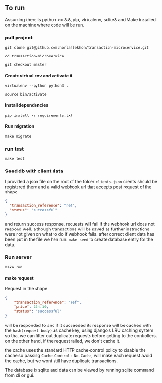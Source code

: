 ## To run
Assuming there is python >= 3.8, pip, virtualenv, sqlite3 and Make installed on the machine where code will be run.

### pull project 

`git clone git@github.com:horlahlekhon/transaction-microservice.git`

`cd transaction-microservice`

`git checkout master`

#### Create virtual env and activate it
`virtualenv --python python3 .`

`source bin/activate`

#### Install dependencies
 `pip install -r requirements.txt`

#### Run migration
`make migrate`

### run test 
`make test`

### Seed db with client data
I provided a json file on the root of the folder `clients.json` clients should be registered there and a valid webhook url that 
accepts post request of the shape 

```json
{
  "transaction_reference": "ref",
  "status": "successful"
}
```
and return success response. requests will fail if the webhook url does not respond well. although transactions will be saved as further 
instructions were not given on what to do if webhook fails. after correct client data has been put in the file we hen run:
`make seed` to create database entry for the data.

### Run server

`make run`

#### make request
Request in the shape 

```json
{
    "transaction_reference": "ref",
    "price": 234.10,
    "status": "successful"
}
```
will be responded to and if it succeeded its response will be cached with the `hash(request body)`  as cache key,
using django's LRU caching system so that we can filter out duplicate requests before getting to the controllers.
on the other hand, if the request failed, we don't cache it.

the cache uses the standard HTTP cache-control policy to disable the cache so passing  `Cache-Control: No-Cache`, will make each request avoid the cache, but we wont still have duplicate transactions.


The database is sqlite and data can be viewed by running sqlite command from cli or gui.
